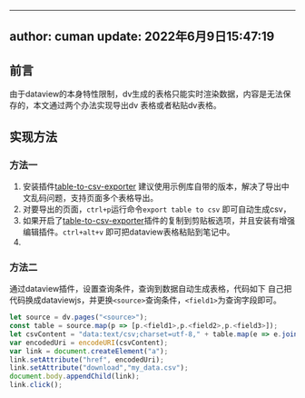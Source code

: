 
---
author: cuman
update:  2022年6月9日15:47:19
---
## 前言
由于dataview的本身特性限制，dv生成的表格只能实时渲染数据，内容是无法保存的，本文通过两个办法实现导出dv 表格或者粘贴dv表格。
## 实现方法
### 方法一
1. 安装插件[table-to-csv-exporter](obsidian://show-plugin?id=obsidian-table-to-csv-exporter) 建议使用示例库自带的版本，解决了导出中文乱码问题，支持页面多个表格导出。
2. 对要导出的页面，`ctrl+p`运行命令`export table to csv` 即可自动生成csv，
3. 如果开启了[table-to-csv-exporter](obsidian://show-plugin?id=obsidian-table-to-csv-exporter)插件的复制到剪贴板选项，并且安装有增强编辑插件。`ctrl+alt+v` 即可把dataview表格粘贴到笔记中。
4. 
### 方法二
通过dataview插件，设置查询条件，查询到数据自动生成表格，代码如下
自己把代码换成dataviewjs，并更换`<source>`查询条件，`<field1>`为查询字段即可。
```js
let source = dv.pages("<source>");
const table = source.map(p => [p.<field1>,p.<field2>,p.<field3>]);
let csvContent = "data:text/csv;charset=utf-8," + table.map(e => e.join(",")).join("\n");
var encodedUri = encodeURI(csvContent);
var link = document.createElement("a");
link.setAttribute("href", encodedUri);
link.setAttribute("download","my_data.csv");
document.body.appendChild(link);
link.click();
```
